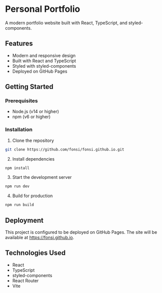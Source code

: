 # Personal Portfolio

A modern portfolio website built with React, TypeScript, and styled-components.

## Features

- Modern and responsive design
- Built with React and TypeScript
- Styled with styled-components
- Deployed on GitHub Pages

## Getting Started

### Prerequisites

- Node.js (v14 or higher)
- npm (v6 or higher)

### Installation

1. Clone the repository
```bash
git clone https://github.com/fonsi/fonsi.github.io.git
```

2. Install dependencies
```bash
npm install
```

3. Start the development server
```bash
npm run dev
```

4. Build for production
```bash
npm run build
```

## Deployment

This project is configured to be deployed on GitHub Pages. The site will be available at https://fonsi.github.io.

## Technologies Used

- React
- TypeScript
- styled-components
- React Router
- Vite
